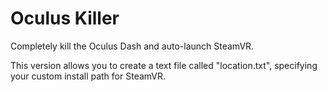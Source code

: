 # Oculus Killer
Completely kill the Oculus Dash and auto-launch SteamVR.

This version allows you to create a text file called "location.txt", specifying your custom install path for SteamVR.
